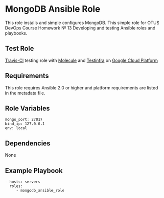 MongoDB Ansible Role
=========

This role installs and simple configures MongoDB. This simple role for OTUS DevOps Course Homework № 13 Developing and testing Ansible roles and playbooks.

Test Role
-----------

[Travis-CI](https://travis-ci.org/) testing role with [Molecule](http://molecule.readthedocs.io) and [Testinfra](http://testinfra.readthedocs.io) on [Google Cloud Platform](https://cloud.google.com)

Requirements
------------

This role requires Ansible 2.0 or higher and platform requirements are listed in the metadata file.

Role Variables 
-------------- 
``` 
mongo_port: 27017 
bind_ip: 127.0.0.1
env: local
```` 

Dependencies
---------------
 None  

Example Playbook
----------------

    - hosts: servers
      roles:
         - mongodb_ansible_role


